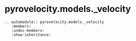 # pyrovelocity.models.\_velocity

```{eval-rst}
.. automodule:: pyrovelocity.models._velocity
   :members:
   :undoc-members:
   :show-inheritance:
```
